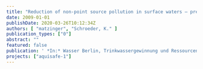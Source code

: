 ```yaml
---
title: "Reduction of non-point source pollution in surface waters – presentation of semi-natural methods with case studies from France and the USA."
date: 2009-01-01
publishDate: 2020-03-26T10:12:34Z
authors: [ "matzinger", "Schroeder, K." ]
publication_types: ["0"]
abstract: ""
featured: false
publication: ' *In:* Wasser Berlin, Trinkwassergewinnung und Ressourcenschutz – Aktuelle Forschungsvorhaben des Kompetenzzentrums Wasser Berlin. Berlin. 02. April 2009'
projects: ["aquisafe-1"]
---
```


